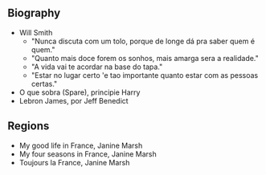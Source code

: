 ## Biography
- Will Smith
    - "Nunca discuta com um tolo, porque de longe dá pra saber quem é quem."
    - "Quanto mais doce forem os sonhos, mais amarga sera a realidade."
    - "A vida vai te acordar na base do tapa."
    - "Estar no lugar certo 'e tao importante quanto estar com as pessoas certas."
- O que sobra (Spare), principie Harry
- Lebron James, por Jeff Benedict

## Regions
- My good life in France, Janine Marsh
- My four seasons in France, Janine Marsh
- Toujours la France, Janine Marsh
